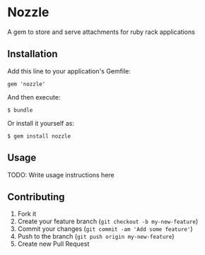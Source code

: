 # Nozzle

A gem to store and serve attachments for ruby rack applications

## Installation

Add this line to your application's Gemfile:

    gem 'nozzle'

And then execute:

    $ bundle

Or install it yourself as:

    $ gem install nozzle

## Usage

TODO: Write usage instructions here

## Contributing

1. Fork it
2. Create your feature branch (`git checkout -b my-new-feature`)
3. Commit your changes (`git commit -am 'Add some feature'`)
4. Push to the branch (`git push origin my-new-feature`)
5. Create new Pull Request
